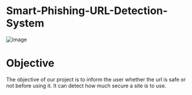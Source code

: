 # Smart-Phishing-URL-Detection-System

![image](https://github.com/FinalYearProject5/Smart-Phishing-URL-Detection-System/assets/139103467/64cbf486-e791-454a-ba77-408916f71a7b)

# Objective
The objective of our project is to inform the user whether the url is safe or not before using it. It can detect how much secure a site is to use.


